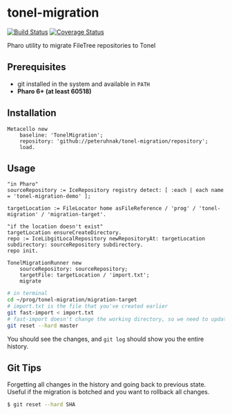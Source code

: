 # tonel-migration
[![Build Status](https://travis-ci.org/peteruhnak/tonel-migration.svg?branch=master)](https://travis-ci.org/peteruhnak/tonel-migration) [![Coverage Status](https://coveralls.io/repos/github/peteruhnak/tonel-migration/badge.svg?branch=master)](https://coveralls.io/github/peteruhnak/tonel-migration?branch=master)

Pharo utility to migrate FileTree repositories to Tonel

## Prerequisites

* git installed in the system and available in `PATH`
* **Pharo 6+ (at least 60518)**

## Installation

```smalltalk
Metacello new
	baseline: 'TonelMigration';
	repository: 'github://peteruhnak/tonel-migration/repository';
	load.
```

## Usage

```smalltalk
"in Pharo"
sourceRepository := IceRepository registry detect: [ :each | each name = 'tonel-migration-demo' ];

targetLocation := FileLocator home asFileReference / 'prog' / 'tonel-migration' / 'migration-target'.

"if the location doesn't exist"
targetLocation ensureCreateDirectory.
repo := IceLibgitLocalRepository newRepositoryAt: targetLocation subdirectory: sourceRepository subdirectory.
repo init.

TonelMigrationRunner new
	sourceRepository: sourceRepository;
	targetFile: targetLocation / 'import.txt';
	migrate
```

```bash
# in terminal
cd ~/prog/tonel-migration/migration-target
# import.txt is the file that you've created earlier
git fast-import < import.txt
# fast-import doesn't change the working directory, so we need to update it
git reset --hard master
```

You should see the changes, and `git log` should show you the entire history.

## Git Tips

Forgetting all changes in the history and going back to previous state. Useful if the migration is botched and you want to rollback all changes.

```bash
$ git reset --hard SHA
```
